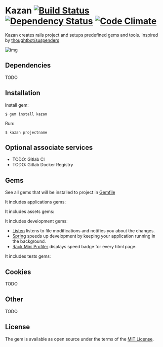 # Kazan [![Build Status](https://travis-ci.org/khusnetdinov/kazan.svg?branch=master)](https://travis-ci.org/khusnetdinov/kazan) [![Dependency Status](https://gemnasium.com/badges/github.com/khusnetdinov/kazan.svg)](https://gemnasium.com/github.com/khusnetdinov/kazan) [![Code Climate](https://codeclimate.com/github/khusnetdinov/kazan/badges/gpa.svg)](https://codeclimate.com/github/khusnetdinov/kazan)

Kazan creates rails project and setups predefined gems and tools. Inspired by [thoughtbot/suspenders](https://github.com/thoughtbot/suspenders)

![img](http://res.cloudinary.com/dtoqqxqjv/image/upload/c_scale,w_240/v1476011701/147601141068782_rgcl3z.png)

## Dependencies

  TODO

## Installation

Install gem:

    $ gem install kazan

Run:

    $ kazan projectname

## Optional associate services

- TODO: Gitlab CI
- TODO: Gitlab Docker Registry

## Gems

See all gems that will be installed to project in [Gemfile](https://github.com/khusnetdinov/kazan/blob/master/templates/Gemfile.erb)

It includes applications gems:

It includes assets gems:

It includes development gems:

  - [Listen](https://github.com/guard/listen) listens to file modifications and notifies you about the changes.
  - [Spring](https://github.com/rails/spring) speeds up development by keeping your application running in the background.
  - [Rack Mini Profiler](https://github.com/MiniProfiler/rack-mini-profiler) displays speed badge for every html page.

It includes tests gems:


## Cookies

  TODO

## Other

  TODO

## License

The gem is available as open source under the terms of the [MIT License](http://opensource.org/licenses/MIT).

